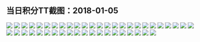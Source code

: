## 当日积分TT截图：2018-01-05
![](../../data/2018-01/2018-01-05/006_5.4/006-2.jpg)
![](../../data/2018-01/2018-01-05/006_5.4/006-3.jpg)
![](../../data/2018-01/2018-01-05/006_5.4/006-1.jpg)
![](../../data/2018-01/2018-01-05/006_5.4/006-4.jpg)
![](../../data/2018-01/2018-01-05/006_5.4/006-5.jpg)
![](../../data/2018-01/2018-01-05/006_5.4/006-7.jpg)
![](../../data/2018-01/2018-01-05/006_5.4/006-6.jpg)
![](../../data/2018-01/2018-01-05/006_5.4/006-11.jpg)
![](../../data/2018-01/2018-01-05/006_5.4/006-10.jpg)
![](../../data/2018-01/2018-01-05/006_5.4/006-8.jpg)
![](../../data/2018-01/2018-01-05/006_5.4/006-9.jpg)
![](../../data/2018-01/2018-01-05/002_1.2/002-4.jpg)
![](../../data/2018-01/2018-01-05/002_1.2/002-1.jpg)
![](../../data/2018-01/2018-01-05/002_1.2/002-3.jpg)
![](../../data/2018-01/2018-01-05/002_1.2/002-2.jpg)
![](../../data/2018-01/2018-01-05/003_3.1/003-5.jpg)
![](../../data/2018-01/2018-01-05/003_3.1/003-4.jpg)
![](../../data/2018-01/2018-01-05/003_3.1/003-3.jpg)
![](../../data/2018-01/2018-01-05/003_3.1/003-2.jpg)
![](../../data/2018-01/2018-01-05/003_3.1/003-1.jpg)
![](../../data/2018-01/2018-01-05/004_2.4/004-1.jpg)
![](../../data/2018-01/2018-01-05/004_2.4/004-3.jpg)
![](../../data/2018-01/2018-01-05/004_2.4/004-2.jpg)
![](../../data/2018-01/2018-01-05/004_2.4/004-6.jpg)
![](../../data/2018-01/2018-01-05/004_2.4/004-5.jpg)
![](../../data/2018-01/2018-01-05/004_2.4/004-4.jpg)
![](../../data/2018-01/2018-01-05/005_1.8/005-10.jpg)
![](../../data/2018-01/2018-01-05/005_1.8/005-11.jpg)
![](../../data/2018-01/2018-01-05/005_1.8/005-13.jpg)
![](../../data/2018-01/2018-01-05/005_1.8/005-12.jpg)
![](../../data/2018-01/2018-01-05/005_1.8/005-3.jpg)
![](../../data/2018-01/2018-01-05/005_1.8/005-2.jpg)
![](../../data/2018-01/2018-01-05/005_1.8/005-1.jpg)
![](../../data/2018-01/2018-01-05/005_1.8/005-5.jpg)
![](../../data/2018-01/2018-01-05/005_1.8/005-4.jpg)
![](../../data/2018-01/2018-01-05/005_1.8/005-6.jpg)
![](../../data/2018-01/2018-01-05/005_1.8/005-7.jpg)
![](../../data/2018-01/2018-01-05/005_1.8/005-9.jpg)
![](../../data/2018-01/2018-01-05/005_1.8/005-8.jpg)
![](../../data/2018-01/2018-01-05/001_2.1/001-6.jpg)
![](../../data/2018-01/2018-01-05/001_2.1/001-4.jpg)
![](../../data/2018-01/2018-01-05/001_2.1/001-5.jpg)
![](../../data/2018-01/2018-01-05/001_2.1/001-1.jpg)
![](../../data/2018-01/2018-01-05/001_2.1/001-2.jpg)
![](../../data/2018-01/2018-01-05/001_2.1/001-3.jpg)
